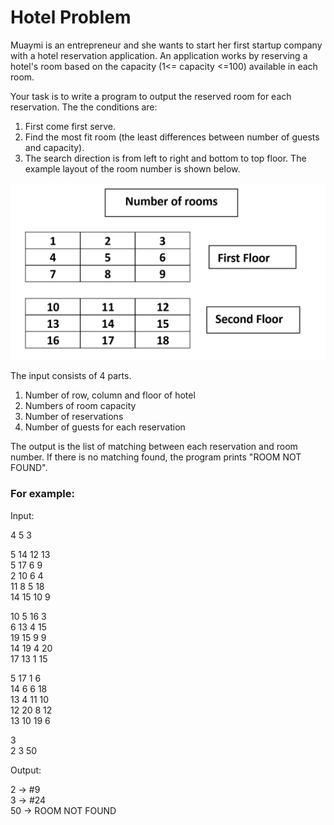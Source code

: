# Hotel Problem
Muaymi is an entrepreneur and she wants to start her first startup company with a hotel reservation application. An application works by reserving a hotel\'s room based on the capacity (1<= capacity <=100) available in each room.

Your task is to write a program to output the reserved room for each reservation. The the conditions are:

1. First come first serve.
2. Find the most fit room (the least differences between number of guests and capacity).
3. The search direction is from left to right and bottom to top floor. The example layout of the room number is shown below.

![RoomPlan](Additional_Images/RoomPlan.jpg)

The input consists of 4 parts.
1. Number of row, column and floor of hotel
2. Numbers of room capacity
3. Number of reservations
4. Number of guests for each reservation

The output is the list of matching between each reservation and room number. If there is no matching found, the program prints "ROOM NOT FOUND".

### For example:
Input:

4 5 3

5 14 12 13  
5 17 6 9  
2 10 6 4  
11 8 5 18  
14 15 10 9  

10 5 16 3  
6 13 4 15  
19 15 9 9  
14 19 4 20  
17 13 1 15  

5 17 1 6  
14 6 6 18  
13 4 11 10  
12 20 8 12  
13 10 19 6  

3  
2 3 50

Output:

2 -> #9  
3 -> #24  
50 -> ROOM NOT FOUND
